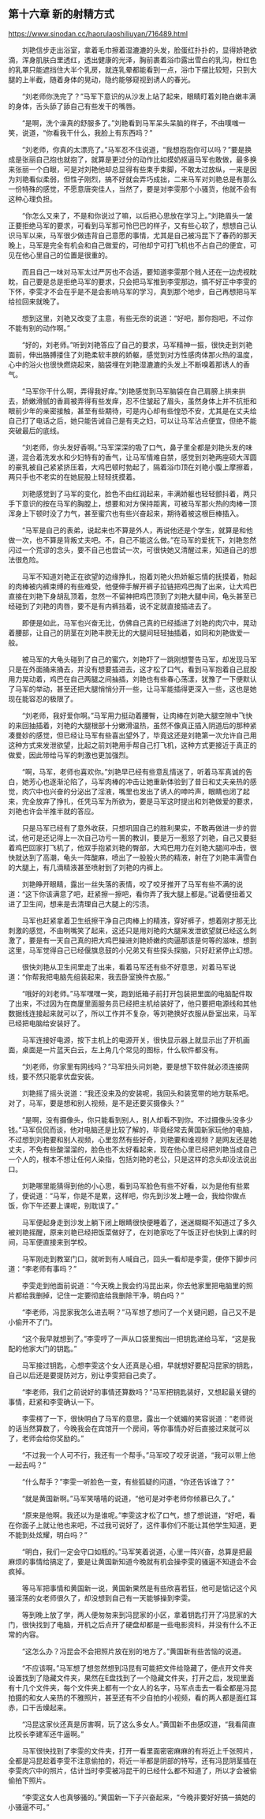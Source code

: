 ## 第十六章 新的射精方式

https://www.sinodan.cc/haorulaoshiliuyan/716489.html

　　刘艳信步走出浴室，拿着毛巾擦着湿漉漉的头发，脸蛋红扑扑的，显得娇艳欲滴，浑身肌肤白里透红，透出健康的光泽，胸前裹着浴巾露出雪白的乳沟，粉红色的乳罩只能遮挡住大半个乳房，就连乳晕都能看到一点，浴巾下摆比较短，只到大腿的上半截，随着身体的晃动，隐约能够窥视到诱人的春光。

　　“刘老师你洗完了？”马军下意识的从沙发上站了起来，眼睛盯着刘艳白嫩丰满的身体，舌头舔了舔自己有些发干的嘴唇。

　　“是啊，洗个澡真的舒服多了。”刘艳看到马军呆头呆脑的样子，不由噗嗤一笑，说道，“你看我干什么，我脸上有东西吗？”

　　“刘老师，你真的太漂亮了。”马军忍不住说道，“我想抱抱你可以吗？”要是换成是张丽自己抱也就抱了，就算是更过分的动作比如摸奶抠逼马军也敢做，最多换来张丽一个白眼，可是对刘艳他却总显得有些束手束脚，不敢太过放纵，一来是因为刘艳看似柔弱，但性子刚烈，搞不好就会弄巧成拙，二来马军对刘艳总是有那么一份特殊的感觉，不愿意唐突佳人，当然了，要是对李雯那个小骚货，他就不会有这种心理负担。

　　“你怎么又来了，不是和你说过了嘛，以后把心思放在学习上。”刘艳眉头一皱正要拒绝马军的要求，可看到马军那可怜巴巴的样子，又有些心软了，想想自己认识马军以来，马军很少做违背自己意愿的事情，尤其是自己被冯昆下了春药的那天晚上，马军是完全有机会和自己做爱的，可他却宁可打飞机也不占自己的便宜，可见在他心里自己的位置是很重的。

　　而且自己一味对马军太过严厉也不合适，要知道李雯那个贱人还在一边虎视眈眈，自己要是总是拒绝马军的要求，只会把马军推到李雯那边，搞不好正中李雯的下怀，李雯才不会在乎是不是会影响马军的学习，真到那个地步，自己再想把马军给拉回来就晚了。

　　想到这里，刘艳又改变了主意，有些无奈的说道：“好吧，那你抱吧，不过你不能有别的动作啊。”

　　“好的，刘老师。”听到刘艳答应了自己的要求，马军精神一振，很快走到刘艳面前，伸出胳膊搂住了刘艳柔软丰腴的娇躯，感觉到对方性感肉体那火热的温度，心中的浴火也很快燃烧起来，脑袋埋在刘艳湿漉漉的头发上不断嗅着那诱人的香气。

　　“马军你干什么啊，弄得我好痒。”刘艳感觉到马军脑袋在自己肩膀上拱来拱去，娇嫩滑腻的香肩被弄得有些发痒，忍不住皱起了眉头，虽然身体上并不抗拒和眼前少年的亲密接触，甚至有些期待，可是内心却有些惶恐不安，尤其是在丈夫给自己打了电话之后，她只能告诫自己是有夫之妇，可以让马军沾点便宜，但绝不能突破最后的底线。

　　“刘老师，你头发好香啊。”马军深深的吸了口气，鼻子里全都是刘艳头发的味道，混合着洗发水和少妇特有的香气，让马军情难自禁，感觉到刘艳两座硕大浑圆的豪乳被自己紧紧挤压着，大鸡巴顿时勃起了，隔着浴巾顶在刘艳小腹上摩擦着，两只手也不老实的在她屁股上轻轻抚摸着。

　　刘艳感觉到了马军的变化，脸色不由红润起来，丰满娇躯也轻轻颤抖着，两只手下意识的按在马军的胸膛上，想要和对方保持距离，可被马军那火热的肉棒一顶浑身上下顿时没了力气，甚至蜜穴也有些兴奋起来，期待着被这根巨棒插入。

　　“马军是自己的表弟，说起来也不算是外人，再说他还是个学生，就算是和他做一次，也不算是背叛丈夫吧。不，自己不能这么做。”在马军的爱抚下，刘艳忽然闪过一个荒谬的念头，要不自己也尝试一次，可很快她又清醒过来，知道自己的想法很危险。

　　马军不知道刘艳正在欲望的边缘挣扎，抱着刘艳火热娇躯忘情的抚摸着，勃起的肉棒被内裤束缚的有些难受，他便伸手解开裤子拉链把鸡巴掏了出来，让大鸡巴直接在刘艳下身胡乱顶着，忽然一不留神把鸡巴顶到了刘艳大腿中间，龟头甚至已经碰到了刘艳的肉唇，要不是有内裤挡着，说不定就直接插进去了。

　　即便是如此，马军也兴奋无比，仿佛自己真的已经插进了刘艳的肉穴中，晃动着腰部，让自己的阴茎在刘艳丰腴无比的大腿间轻轻抽插着，如同和刘艳做爱一般。

　　被马军的大龟头碰到了自己的蜜穴，刘艳吓了一跳刚想警告马军，却发现马军只是在外面捅来捅去，并没有想要插进去，这才松了口气，看到马军抱着自己屁股用力晃动着，鸡巴在自己两腿之间抽插，刘艳也有些春心荡漾，犹豫了一下便默认了马军的举动，甚至还把大腿悄悄分开一些，让马军能插得更深入一些，这也是她现在能容忍的极限了。

　　“刘老师，我好爱你啊。”马军用力挺动着腰臀，让肉棒在刘艳大腿空隙中飞快的来回抽插着，刘艳的大腿根部十分嫩滑温热，虽然不像真正插入阴道后的那种紧凑曼妙的感觉，但已经让马军有些喜出望外了，毕竟这还是刘艳第一次允许自己用这种方式来发泄欲望，比起之前刘艳用手帮自己打飞机，这种方式更接近于真正的做爱，因此带给马军的刺激也更加强烈。

　　“啊，马军，老师也喜欢你。”刘艳早已经有些意乱情迷了，听着马军真诚的告白，她芳心也逐渐沦陷了，马军肉棒的冲击让她重新体验到了昔日和丈夫亲热的感觉，肉穴中也兴奋的分泌出了淫液，嘴里也发出了诱人的呻吟声，眼睛也闭了起来，完全放弃了挣扎，任凭马军为所欲为，要是马军这时提出和刘艳做爱的要求，刘艳也许会半推半就的答应。

　　只是马军已经有了意外收获，只想巩固自己的胜利果实，不敢再做进一步的尝试，他可是还记得上一次自己功亏一篑的教训，要是万一惹怒了刘艳，自己又要挺着鸡巴回家打飞机了，他双手抱紧刘艳的臀部，大鸡巴用力在刘艳大腿间冲击，很快就达到了高潮，龟头一阵酸麻，喷出了一股股火热的精液，射在了刘艳丰满雪白的大腿上，有几滴精液甚至喷射到了刘艳的内裤上。

　　刘艳睁开眼睛，露出一丝失落的表情，咬了咬牙推开了马军有些不满的说道：“这下你该满意了吧，赶紧擦一擦吧，看你弄了我大腿上都是。”说着便扭着又进了卫生间，想来是去清理自己大腿上的污渍。

　　马军也赶紧拿着卫生纸擦干净自己肉棒上的精液，穿好裤子，想着刚才那无比刺激的感觉，不由咧嘴笑了起来，这还只是用刘艳的大腿来发泄欲望就已经这么刺激了，要是有一天自己真的把大鸡巴操进刘艳娇嫩的肉逼那该是何等的滋味，想到这里，马军觉得自己已经偃旗息鼓的小兄弟又有些探头探脑，只好赶紧停止幻想。

　　很快刘艳从卫生间里走了出来，看着马军还有些不好意思，对着马军说道：“你帮我把电脑先组装起来，我去卧室换件衣服。”

　　“哦好的刘老师。”马军嘿嘿一笑，跑到纸箱子前打开包装把里面的电脑配件取了出来，不过因为在商厦里面服务员已经把主机给装好了，他只要把电源线和其他数据线连接起来就可以了，所以工作并不复杂，等刘艳换好衣服从卧室出来，马军已经把电脑给安装好了。

　　马军连接好电源，按下主机上的电源开关，很快显示器上就显示出了开机画面，桌面是一片蓝天白云，左上角几个常见的图标，什么软件都没有。

　　“刘老师，你家里有网线吗？”马军扭头问刘艳，要是想下软件就必须连接网线，要不然只能拿优盘安装。

　　刘艳摇了摇头说道：“我还没来及的安装呢，我回头和装宽带的地方联系吧。对了，马军，要是想和别人视频，是不是还要买摄像头？”

　　“是啊，没有摄像头，你只能看到别人，别人却看不到你。不过摄像头没多少钱。”马军侃侃而谈，他对电脑还是比较了解的，毕竟经常去黄国新家玩他的电脑，不过想到刘艳要和别人视频，心里忽然有些好奇，刘艳要和谁视频？是网友还是她丈夫，不免有些酸溜溜的，脸色也不太好看起来，现在他心里已经把刘艳当成自己一个人的，根本不想让任何人染指，包括刘艳的老公，只是这样的念头却没法说出口。

　　刘艳哪里能猜得到他的小心思，看到马军脸色有些不好看，以为是他有些累了，便说道：“马军，你是不是累，这样吧，你先到沙发上睡一会，我给你做点饭，你下午还要上课呢，别耽误了。”

　　马军便起身走到沙发上躺下闭上眼睛很快便睡着了，迷迷糊糊不知道过了多久被刘艳摇醒，原来刘艳已经把饭菜做好了，在刘艳家吃了午饭正好也快到上课的时间，马军便直接来到学校。

　　马军刚走到教室门口，就听到有人喊自己，回头一看却是李雯，便停下脚步问道：“李老师有事吗？”

　　李雯走到他面前说道：“今天晚上我会约冯昆出来，你去他家里把电脑里的照片都给我删掉，记住一定要彻底给我删除干净，明白吗？”

　　“李老师，冯昆家我怎么进去啊？”马军想了想问了一个关键问题，自己又不是小偷开不了门。

　　“这个我早就想到了。”李雯哼了一声从口袋里掏出一把钥匙递给马军，“这是我配的他家大门的钥匙。”

　　马军接过钥匙，心想李雯这个女人还真是心细，早就想好要配冯昆家的钥匙，自己以后还是要提防对方，别让李雯把自己卖了。

　　“李老师，我们之前说好的事情还算数吗？”马军把钥匙装好，又想起最关键的事情，赶紧和李雯确认一下。

　　李雯楞了一下，很快明白了马军的意思，露出一个妩媚的笑容说道：“老师说的话当然算数了，今晚我会在宾馆开一个房间，等你事情办好后直接过来就可以了，老师会给你奖励的。”

　　“不过我一个人可不行，我还有一个帮手。”马军咬了咬牙说道，“我可以带上他一起去吗？”

　　“什么帮手？”李雯一听脸色一变，有些狐疑的问道，“你还告诉谁了？”

　　“就是黄国新啊。”马军笑嘻嘻的说道，“他可是对李老师你倾慕已久了。”

　　“原来是他啊。我还以为是谁呢。”李雯这才松了口气，想了想说道，“好吧，看在你面子上就让他也来吧，不过我可说好了，这件事你们不能让其他学生知道，更不能到处炫耀，明白吗？”

　　“明白，我们一定会守口如瓶的。”马军笑着说道，心里一阵兴奋，总算是把最麻烦的事情给搞定了，要是让黄国新知道今晚就有机会操李雯的骚逼不知道会不会疯掉。

　　等马军把事情和黄国新一说，黄国新果然是有些欣喜若狂，他可是惦记这个风骚淫荡的女老师很久了，却没想到自己有一天能够操到李雯。

　　等到晚上放了学，两人便匆匆来到冯昆家的小区，拿着钥匙打开了冯昆家的大门，很快找到了电脑，开机之后点开了硬盘却都是一些电影资料，并没有什么不正常的内容。

　　“这怎么办？冯昆会不会把照片放在别的地方了。”黄国新有些苦恼的说道。

　　“不应该啊。”马军想了想忽然想到冯昆有可能把文件给隐藏了，便点开文件夹设置找到了隐藏文件夹，果然在E盘找到了一个隐藏文件夹，打开之后，发现里面有十几个文件夹，每个文件夹上都有一个女人的名字，马军点击去一看全都是冯昆拍摄的和女人亲热的不雅照片，甚至还有不少自拍的小视频，看的两人都是面红耳赤，口干舌燥起来。

　　“冯昆这家伙还真是厉害啊，玩了这么多女人。”黄国新不由感叹道，“我看简直比校长李建军还牛逼啊。”

　　马军很快找到了李雯的文件夹，打开一看里面密密麻麻的有将近上千张照片，全都是冯昆趁着李雯不注意偷拍的，将近一半都是阴部的特写，还有冯昆阴茎插在李雯肉穴中的照片，估计当时李雯被冯昆干的已经什么都不知道了，所以才会被偷偷拍下照片。

　　“李雯这女人也真够骚的。”黄国新一下子兴奋起来，“今晚非要好好搞一搞她的小骚逼不可。”

